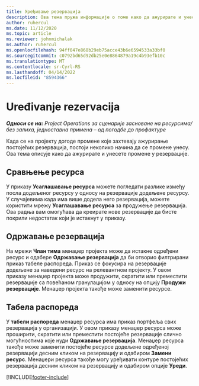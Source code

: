 ```yaml
---
title: Уређивање резервација
description: Ова тема пружа информације о томе како да ажурирате и унесете промене у резервације.
author: ruhercul
ms.date: 11/12/2020
ms.topic: article
ms.reviewer: johnmichalak
ms.author: ruhercul
ms.openlocfilehash: 94ff047e868b29eb75acce43b6e6594533a33bf0
ms.sourcegitcommit: c0792bd65d92db25e0e8864879a19c4b93efb10c
ms.translationtype: MT
ms.contentlocale: sr-Cyrl-RS
ms.lasthandoff: 04/14/2022
ms.locfileid: "8594366"
---
```

# <a name="edit-bookings"></a>Uređivanje rezervacija

_**Односи се на:** Project Operations за сценарије засноване на ресурсима/без залиха, једноставна примена – од погодбе до профактуре_


Када се на пројекту догоде промене које захтевају ажурирање постојећих резервација, постоји неколико начина да се промене унесу. Ова тема описује како да ажурирате и унесете промене у резервације.

## <a name="resource-reconciliation"></a>Сравњење ресурса

У приказу **Усаглашавањe ресурса** можете погледати разлике између посла додељеног ресурсу у односу на резервације додељене ресурсу. У случајевима када има више додела него резервација, можете користити мрежу **Усаглашавањe ресурса** за продужење резервација. Ова радња вам омогућава да креирате нове резервације да бисте покрили недостатак који је истакнут у приказу.

## <a name="maintain-bookings"></a>Одржавање резервација

На мрежи **Члан тима** менаџер пројекта може да истакне одређени ресурс и одабере **Одржавање резервација** да би отворио филтрирани приказ табеле распореда. Приказ се фокусира на резервације додељене за наведени ресурс на релевантном пројекту. У овом приказу менаџер пројекта може продужити, скратити или преместити резервације са повећаном гранулацијом у односу на опцију **Продужи резервације**. Менаџер пројекта такође може заменити ресурсе.

## <a name="schedule-board"></a>Табела распореда

У **табели распореда** менаџер ресурса има приказ портфеља свих резервација у организацији. У овом приказу менаџер ресурса може проширити, скратити или преместити постојеће резервације слично могућностима које нуди **Одржавање резервација**. Менаџер ресурса такође може заменити постојеће ресурсе додељене одређеној резервацији десним кликом на резервацију и одабиром **Замени ресурс**. Менаџери ресурса такође могу уређивати контуре постојећих резервација десним кликом на резервацију и одабиром опције **Уреди**.


[!INCLUDE[footer-include](../includes/footer-banner.md)]